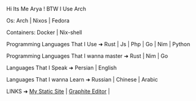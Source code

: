 Hi Its Me Arya ! 
BTW I Use Arch

Os: Arch | Nixos | Fedora

Containers: Docker | Nix-shell 

Programming Languages That I Use ➜
Rust | Js | Php | Go | Nim | Python

Programming Languages That I wanna master ➜
Rust | Nim | Go

Languages That I Speak ➜
Persian | English

Languages That I wanna Learn ➜
Russian | Chinese | Arabic


LINKS ➜
[My Static Site](https://torbatti.github.io/) |
[Graphite Editor](https://graphite.rs/) |
<!-- [Portfolio](http://torbatti.ir) | -->
<!-- [Chessy](http://Chessy.ir) | -->
